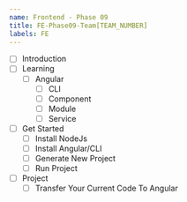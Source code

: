 ```yaml
---
name: Frontend - Phase 09
title: FE-Phase09-Team[TEAM_NUMBER]
labels: FE
---
```


-   [ ] Introduction
-   [ ] Learning
    -   [ ] Angular
        -   [ ] CLI
        -   [ ] Component
        -   [ ] Module
        -   [ ] Service
-   [ ] Get Started
    -   [ ] Install NodeJs
    -   [ ] Install Angular/CLI
    -   [ ] Generate New Project
    -   [ ] Run Project
-   [ ] Project
    -   [ ] Transfer Your Current Code To Angular
